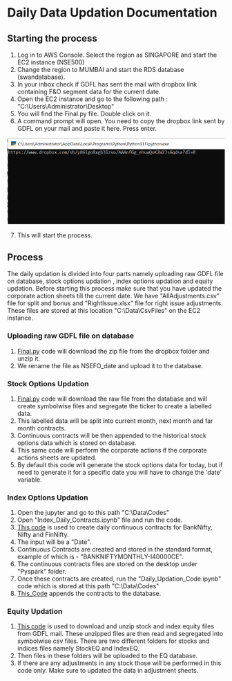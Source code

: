 # Daily Data Updation Documentation
## Starting the process
1. Log in to AWS Console. Select the region as SINGAPORE and start the EC2 instance (NSE500) 
2. Change the region to MUMBAI and start the RDS database (swandatabase).
3. In your inbox check if GDFL has sent the mail with dropbox link containing F&O segment data for the current date.
4. Open the EC2 instance and go to the following path : "C:\Users\Administrator\Desktop\"
5. You will find the Final.py file. Double click on it.
6. A command prompt will open. You need to copy the dropbox link sent by GDFL on your mail and paste it here. Press enter.



![](https://github.com/qodeinvestments/Swan-Documentation/blob/35173040855f93ef8272cd6b2a283be6e7555950/Database%20Maintenance/Daily%20Updation/Start.PNG)

7. This will start the process.

## Process
The daily updation is divided into four parts namely uploading raw GDFL file on database, stock options updation , index options updation and equity updation. Before starting this process make sure that you have updated the corporate action sheets till the current date. We have "AllAdjustments.csv" file for split and bonus and "RightIssue.xlsx" file for right issue adjustments. These files are stored at this location "C:\Data\CsvFiles\" on the EC2 instance. 

### Uploading raw GDFL file on database
1. [Final.py](https://github.com/qodeinvestments/Swan-Documentation/blob/main/Database%20Maintenance/Daily%20Updation/Codes/Final.py) code will download the zip file from the dropbox folder and unzip it.
2. We rename the file as NSEFO_date and upload it to the database.

### Stock Options Updation
1. [Final.py](https://github.com/qodeinvestments/Swan-Documentation/blob/main/Database%20Maintenance/Daily%20Updation/Codes/Final.py) code will download the raw file from the database and will create symbolwise files and segregate the ticker to create a labelled data.
2. This labelled data will be split into current month, next month and far month contracts.
3. Continuous contracts will be then appended to the historical stock options data which is stored on database.
4. This same code will perform the corporate actions if the corporate actions sheets are updated.
9. By default this code will generate the stock options data for today, but if need to generate it for a specific date you will have to change the 'date' variable.

### Index Options Updation
1. Open the jupyter and go to this path "C:\Data\Codes"
2. Open "Index_Daily_Contracts.ipynb" file and run the code. 
1. [This code](https://github.com/qodeinvestments/Swan-Documentation/blob/main/Database%20Maintenance/Daily%20Updation/Codes/Index_Daily_Contracts.ipynb) is used to create daily continuous contracts for BankNifty, Nifty and FinNifty.
2. The input will be a "Date".
3. Continuous Contracts are created and stored in the standard format, example of which is - "BANKNIFTYMONTHLY-I40000CE".
4. The continuous contracts files are stored on the desktop under "Pyspark" folder.
5. Once these contracts are created, run the "Daily_Updation_Code.ipynb" code which is stored at this path "C:\Data\Codes"
6. [This_Code](https://github.com/qodeinvestments/Swan-Documentation/blob/main/Database%20Maintenance/Daily%20Updation/Codes/Daily_Updation_Code.ipynb) appends the contracts to the database.

### Equity Updation
1. [This code](https://github.com/qodeinvestments/Swan-Documentation/blob/main/Database%20Maintenance/Daily%20Updation/Codes/EquityUpdation.py) is used to download and unzip stock and index equity files from GDFL mail. These unzipped files are then read and segregated into symbolwise csv files. There are two different folders for stocks and indices files namely StockEQ and IndexEQ.
2. Then files in these folders will be uploaded to the EQ database.
3. If there are any adjustments in any stock those will be performed in this code only. Make sure to updated the data in adjustment sheets.



